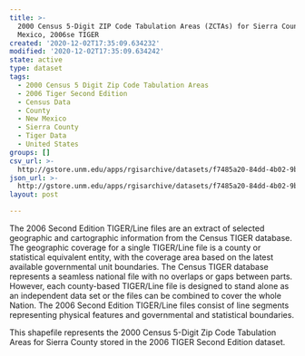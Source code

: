 ```yaml
---
title: >-
  2000 Census 5-Digit ZIP Code Tabulation Areas (ZCTAs) for Sierra County, New
  Mexico, 2006se TIGER
created: '2020-12-02T17:35:09.634232'
modified: '2020-12-02T17:35:09.634242'
state: active
type: dataset
tags:
  - 2000 Census 5 Digit Zip Code Tabulation Areas
  - 2006 Tiger Second Edition
  - Census Data
  - County
  - New Mexico
  - Sierra County
  - Tiger Data
  - United States
groups: []
csv_url: >-
  http://gstore.unm.edu/apps/rgisarchive/datasets/f7485a20-84dd-4b02-9b21-567490cf99a1/tgr2006se_sier_zcta500.derived.csv
json_url: >-
  http://gstore.unm.edu/apps/rgisarchive/datasets/f7485a20-84dd-4b02-9b21-567490cf99a1/tgr2006se_sier_zcta500.derived.json
layout: post

---
```

The 2006 Second Edition TIGER/Line files are an extract of selected geographic and cartographic information from the Census TIGER database.  The geographic coverage for a single TIGER/Line file is a county or statistical equivalent entity, with the coverage area based on the latest available governmental unit boundaries. The Census TIGER database represents a seamless national file with no overlaps or gaps between parts.  However, each county-based TIGER/Line file is designed to stand alone as an independent data set or the files can be combined to cover the whole Nation.  The 2006 Second Edition  TIGER/Line files consist of line segments representing physical features and governmental and statistical boundaries.  

This shapefile represents the 2000 Census 5-Digit Zip Code Tabulation Areas for Sierra County stored in the 2006 TIGER Second Edition dataset.
